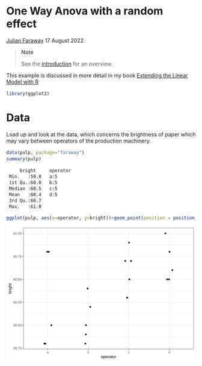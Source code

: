 One Way Anova with a random effect
================
[Julian Faraway](https://julianfaraway.github.io/)
17 August 2022

<div>

> **Note**
>
> See the [introduction](index.md) for an overview.

</div>

This example is discussed in more detail in my book [Extending the
Linear Model with R](https://julianfaraway.github.io/faraway/ELM/)

``` r
library(ggplot2)
```

# Data

Load up and look at the data, which concerns the brightness of paper
which may vary between operators of the production machinery.

``` r
data(pulp, package="faraway")
summary(pulp)
```

         bright     operator
     Min.   :59.8   a:5     
     1st Qu.:60.0   b:5     
     Median :60.5   c:5     
     Mean   :60.4   d:5     
     3rd Qu.:60.7           
     Max.   :61.0           

``` r
ggplot(pulp, aes(x=operator, y=bright))+geom_point(position = position_jitter(width=0.1, height=0.0))
```

![](figs/pulpdat-1..svg)
